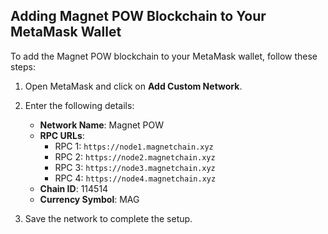 ## Adding Magnet POW Blockchain to Your MetaMask Wallet

To add the Magnet POW blockchain to your MetaMask wallet, follow these steps:

1. Open MetaMask and click on **Add Custom Network**.
2. Enter the following details:

   - **Network Name**: Magnet POW
   - **RPC URLs**:
     - RPC 1: `https://node1.magnetchain.xyz`
     - RPC 2: `https://node2.magnetchain.xyz`
     - RPC 3: `https://node3.magnetchain.xyz`
     - RPC 4: `https://node4.magnetchain.xyz`
   - **Chain ID**: 114514
   - **Currency Symbol**: MAG

3. Save the network to complete the setup.